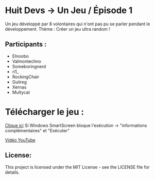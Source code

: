 # Huit Devs -> Un Jeu / Épisode 1
Un jeu développé par 8 volontaires qui n'ont pas pu se parler pendant le développement.
Thème : Créer un jeu ultra random !

## Participants :
- Elnoobo
- Valmontechno
- Someboringnerd
- ri1_
- RockingChair
- Guiireg
- Xernas
- Multycat

# Télécharger le jeu :
[Clique ici](https://github.com/AywenVideos/HuitDevs-UnJeu-Episode-1/releases/tag/1.0) Si Windows SmartScreen bloque l'exécution -> "informations complémentaires" et "Exécuter"

[Vidéo YouTube](https://www.youtube.com/watch?v=0l4rQi9RcJc&ab_channel=Aywen)
## License:
This project is licensed under the MIT License - see the LICENSE file for details.
